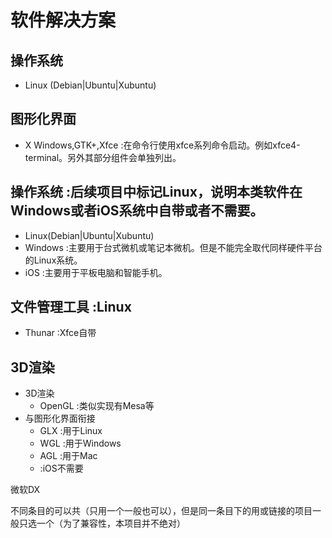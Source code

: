 # 软件解决方案

## 操作系统

* Linux (Debian|Ubuntu|Xubuntu) 

## 图形化界面

* X Windows,GTK+,Xfce :在命令行使用xfce系列命令启动。例如xfce4-terminal。另外其部分组件会单独列出。

## 操作系统 :后续项目中标记Linux，说明本类软件在Windows或者iOS系统中自带或者不需要。

* Linux(Debian|Ubuntu|Xubuntu)
* Windows :主要用于台式微机或笔记本微机。但是不能完全取代同样硬件平台的Linux系统。
* iOS :主要用于平板电脑和智能手机。

## 文件管理工具 :Linux

* Thunar :Xfce自带 

## 3D渲染

* 3D渲染
  * OpenGL :类似实现有Mesa等
* 与图形化界面衔接
    * GLX :用于Linux
    * WGL :用于Windows
    * AGL :用于Mac
    * :iOS不需要

微软DX

不同条目的可以共（只用一个一般也可以），但是同一条目下的用或链接的项目一般只选一个（为了兼容性，本项目并不绝对）
